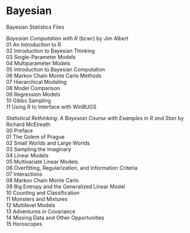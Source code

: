 # Bayesian
Bayesian Statistics Files

*Bayesian Computation with R* (bcwr) by Jim Albert  
01 An Introduction to R  
02 Introduction to Bayesian Thinking  
03 Single-Parameter Models  
04 Multiparameter Models  
05 Introduction to Bayesian Computation  
06 Markov Chain Monte Carlo Methods  
07 Hierarchical Modeling  
08 Model Comparison  
09 Regression Models  
10 Gibbs Sampling  
11 Using R to Interface with WinBUGS  

*Statistical Rethinking: A Bayesian Course with Examples in R and Stan* by Richard McElreath  
00 Preface  
01 The Golem of Prague  
02 Small Worlds and Large Worlds  
03 Sampling the Imaginary  
04 Linear Models  
05 Multivariate Linear Models  
06 Overfitting, Regularization, and Information Criteria  
07 Interactions  
08 Markov Chain Monte Carlo  
09 Big Entropy and the Generalized Linear Model  
10 Counting and Classification  
11 Monsters and Mixtures  
12 Multilevel Models  
13 Adventures in Covariance  
14 Missing Data and Other Opportunities  
15 Horoscopes 

